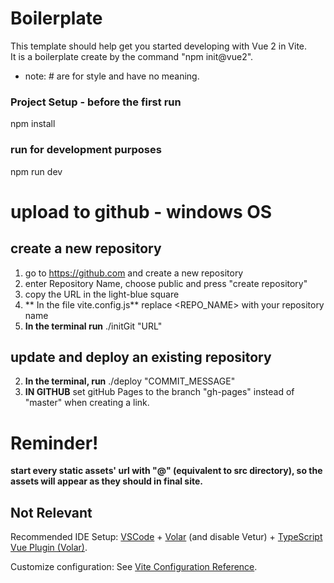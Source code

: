 # Boilerplate
This template should help get you started developing with Vue 2 in Vite.  
It is a boilerplate create by the command "npm init@vue2".

* note: # are for style and have no meaning.

### Project Setup - before the first run
npm install

### run for development purposes
npm run dev

# upload to github - windows OS
## create a new repository
1. go to https://github.com and create a new repository
2. enter Repository Name, choose public and press "create repository"
3. copy the URL in the light-blue square
4. ** In the file vite.config.js** replace <REPO_NAME> with your repository name
5. **In the terminal run** ./initGit "URL"

## update and deploy an existing repository
2. **In the terminal, run** ./deploy "COMMIT_MESSAGE"
3. **IN GITHUB** set gitHub Pages to the branch "gh-pages" instead of "master" when creating a link.

# Reminder! 
**start every static assets' url with "@" (equivalent to src directory), so the assets will appear as they should in final site.**








## Not Relevant

Recommended IDE Setup:
[VSCode](https://code.visualstudio.com/) + [Volar](https://marketplace.visualstudio.com/items?itemName=Vue.volar) (and disable Vetur) + [TypeScript Vue Plugin (Volar)](https://marketplace.visualstudio.com/items?itemName=Vue.vscode-typescript-vue-plugin).

Customize configuration:
See [Vite Configuration Reference](https://vitejs.dev/config/).
